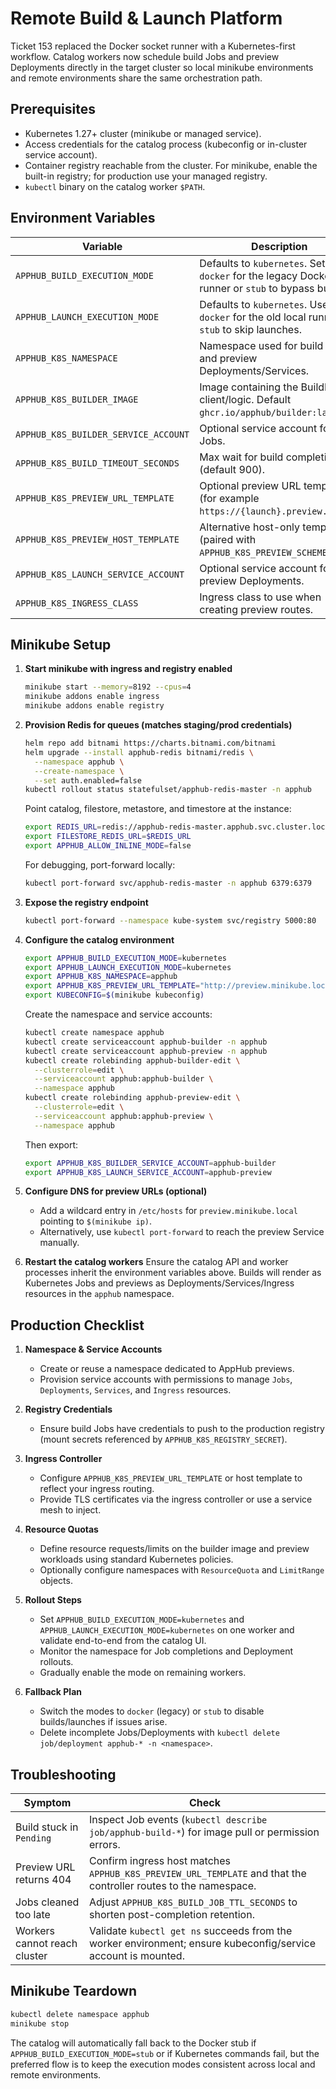 # Remote Build & Launch Platform

Ticket 153 replaced the Docker socket runner with a Kubernetes-first workflow. Catalog workers now schedule build Jobs and preview Deployments directly in the target cluster so local minikube environments and remote environments share the same orchestration path.

## Prerequisites
- Kubernetes 1.27+ cluster (minikube or managed service).
- Access credentials for the catalog process (kubeconfig or in-cluster service account).
- Container registry reachable from the cluster. For minikube, enable the built-in registry; for production use your managed registry.
- `kubectl` binary on the catalog worker `$PATH`.

## Environment Variables

| Variable | Description |
| --- | --- |
| `APPHUB_BUILD_EXECUTION_MODE` | Defaults to `kubernetes`. Set to `docker` for the legacy Docker runner or `stub` to bypass builds. |
| `APPHUB_LAUNCH_EXECUTION_MODE` | Defaults to `kubernetes`. Use `docker` for the old local runner or `stub` to skip launches. |
| `APPHUB_K8S_NAMESPACE` | Namespace used for build Jobs and preview Deployments/Services. |
| `APPHUB_K8S_BUILDER_IMAGE` | Image containing the BuildKit client/logic. Default `ghcr.io/apphub/builder:latest`. |
| `APPHUB_K8S_BUILDER_SERVICE_ACCOUNT` | Optional service account for build Jobs. |
| `APPHUB_K8S_BUILD_TIMEOUT_SECONDS` | Max wait for build completion (default 900). |
| `APPHUB_K8S_PREVIEW_URL_TEMPLATE` | Optional preview URL template (for example `https://{launch}.preview.local`). |
| `APPHUB_K8S_PREVIEW_HOST_TEMPLATE` | Alternative host-only template (paired with `APPHUB_K8S_PREVIEW_SCHEME`). |
| `APPHUB_K8S_LAUNCH_SERVICE_ACCOUNT` | Optional service account for preview Deployments. |
| `APPHUB_K8S_INGRESS_CLASS` | Ingress class to use when creating preview routes. |

## Minikube Setup

1. **Start minikube with ingress and registry enabled**
   ```bash
   minikube start --memory=8192 --cpus=4
   minikube addons enable ingress
   minikube addons enable registry
   ```
2. **Provision Redis for queues (matches staging/prod credentials)**
   ```bash
   helm repo add bitnami https://charts.bitnami.com/bitnami
   helm upgrade --install apphub-redis bitnami/redis \
     --namespace apphub \
     --create-namespace \
     --set auth.enabled=false
   kubectl rollout status statefulset/apphub-redis-master -n apphub
   ```
   Point catalog, filestore, metastore, and timestore at the instance:
   ```bash
   export REDIS_URL=redis://apphub-redis-master.apphub.svc.cluster.local:6379
   export FILESTORE_REDIS_URL=$REDIS_URL
   export APPHUB_ALLOW_INLINE_MODE=false
   ```
   For debugging, port-forward locally:
   ```bash
   kubectl port-forward svc/apphub-redis-master -n apphub 6379:6379
   ```

3. **Expose the registry endpoint**
   ```bash
   kubectl port-forward --namespace kube-system svc/registry 5000:80
   ```
4. **Configure the catalog environment**
   ```bash
   export APPHUB_BUILD_EXECUTION_MODE=kubernetes
   export APPHUB_LAUNCH_EXECUTION_MODE=kubernetes
   export APPHUB_K8S_NAMESPACE=apphub
   export APPHUB_K8S_PREVIEW_URL_TEMPLATE="http://preview.minikube.local/{launch}"
   export KUBECONFIG=$(minikube kubeconfig)
   ```
   Create the namespace and service accounts:
   ```bash
   kubectl create namespace apphub
   kubectl create serviceaccount apphub-builder -n apphub
   kubectl create serviceaccount apphub-preview -n apphub
   kubectl create rolebinding apphub-builder-edit \
     --clusterrole=edit \
     --serviceaccount apphub:apphub-builder \
     --namespace apphub
   kubectl create rolebinding apphub-preview-edit \
     --clusterrole=edit \
     --serviceaccount apphub:apphub-preview \
     --namespace apphub
   ```
   Then export:
   ```bash
   export APPHUB_K8S_BUILDER_SERVICE_ACCOUNT=apphub-builder
   export APPHUB_K8S_LAUNCH_SERVICE_ACCOUNT=apphub-preview
   ```
5. **Configure DNS for preview URLs (optional)**
   - Add a wildcard entry in `/etc/hosts` for `preview.minikube.local` pointing to `$(minikube ip)`.
   - Alternatively, use `kubectl port-forward` to reach the preview Service manually.

6. **Restart the catalog workers**
   Ensure the catalog API and worker processes inherit the environment variables above. Builds will render as Kubernetes Jobs and previews as Deployments/Services/Ingress resources in the `apphub` namespace.

## Production Checklist

1. **Namespace & Service Accounts**
   - Create or reuse a namespace dedicated to AppHub previews.
   - Provision service accounts with permissions to manage `Jobs`, `Deployments`, `Services`, and `Ingress` resources.

2. **Registry Credentials**
   - Ensure build Jobs have credentials to push to the production registry (mount secrets referenced by `APPHUB_K8S_REGISTRY_SECRET`).

3. **Ingress Controller**
   - Configure `APPHUB_K8S_PREVIEW_URL_TEMPLATE` or host template to reflect your ingress routing.
   - Provide TLS certificates via the ingress controller or use a service mesh to inject.

4. **Resource Quotas**
   - Define resource requests/limits on the builder image and preview workloads using standard Kubernetes policies.
   - Optionally configure namespaces with `ResourceQuota` and `LimitRange` objects.

5. **Rollout Steps**
   - Set `APPHUB_BUILD_EXECUTION_MODE=kubernetes` and `APPHUB_LAUNCH_EXECUTION_MODE=kubernetes` on one worker and validate end-to-end from the catalog UI.
   - Monitor the namespace for Job completions and Deployment rollouts.
   - Gradually enable the mode on remaining workers.

6. **Fallback Plan**
   - Switch the modes to `docker` (legacy) or `stub` to disable builds/launches if issues arise.
   - Delete incomplete Jobs/Deployments with `kubectl delete job/deployment apphub-* -n <namespace>`.

## Troubleshooting

| Symptom | Check |
| --- | --- |
| Build stuck in `Pending` | Inspect Job events (`kubectl describe job/apphub-build-*`) for image pull or permission errors. |
| Preview URL returns 404 | Confirm ingress host matches `APPHUB_K8S_PREVIEW_URL_TEMPLATE` and that the controller routes to the namespace. |
| Jobs cleaned too late | Adjust `APPHUB_K8S_BUILD_JOB_TTL_SECONDS` to shorten post-completion retention. |
| Workers cannot reach cluster | Validate `kubectl get ns` succeeds from the worker environment; ensure kubeconfig/service account is mounted. |

## Minikube Teardown

```bash
kubectl delete namespace apphub
minikube stop
```

The catalog will automatically fall back to the Docker stub if `APPHUB_BUILD_EXECUTION_MODE=stub` or if Kubernetes commands fail, but the preferred flow is to keep the execution modes consistent across local and remote environments.
